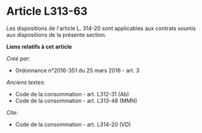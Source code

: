 # Article L313-63

Les dispositions de l'article L. 314-20 sont applicables aux contrats soumis aux dispositions de la présente section.

**Liens relatifs à cet article**

_Créé par_:

  - Ordonnance n°2016-351 du 25 mars 2016 - art. 3

_Anciens textes_:

  - Code de la consommation - art. L312-31 (Ab)
  - Code de la consommation - art. L313-48 (MMN)

_Cite_:

  - Code de la consommation - art. L314-20 (VD)
